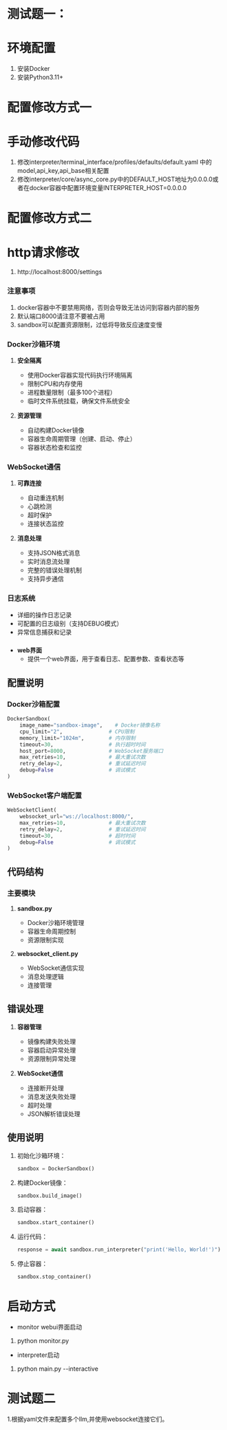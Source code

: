 # 测试题一：
# 环境配置
1. 安装Docker
2. 安装Python3.11+

# 配置修改方式一
# 手动修改代码
1. 修改interpreter/terminal_interface/profiles/defaults/default.yaml 中的model,api_key,api_base相关配置
2. 修改interpreter/core/async_core.py中的DEFAULT_HOST地址为0.0.0.0或者在docker容器中配置环境变量INTERPRETER_HOST=0.0.0.0
# 配置修改方式二
# http请求修改
1. http://localhost:8000/settings

### 注意事项
1. docker容器中不要禁用网络，否则会导致无法访问到容器内部的服务
2. 默认端口8000请注意不要被占用
3. sandbox可以配置资源限制，过低将导致反应速度变慢

### Docker沙箱环境

1. **安全隔离**
   - 使用Docker容器实现代码执行环境隔离
   - 限制CPU和内存使用
   - 进程数量限制（最多100个进程）
   - 临时文件系统挂载，确保文件系统安全

2. **资源管理**
   - 自动构建Docker镜像
   - 容器生命周期管理（创建、启动、停止）
   - 容器状态检查和监控

### WebSocket通信

1. **可靠连接**
   - 自动重连机制
   - 心跳检测
   - 超时保护
   - 连接状态监控

2. **消息处理**
   - 支持JSON格式消息
   - 实时消息流处理
   - 完整的错误处理机制
   - 支持异步通信

### 日志系统

- 详细的操作日志记录
- 可配置的日志级别（支持DEBUG模式）
- 异常信息捕获和记录

###

- **web界面**
   - 提供一个web界面，用于查看日志、配置参数、查看状态等

## 配置说明

### Docker沙箱配置

```python
DockerSandbox(
    image_name="sandbox-image",    # Docker镜像名称
    cpu_limit="2",               # CPU限制
    memory_limit="1024m",        # 内存限制
    timeout=30,                  # 执行超时时间
    host_port=8000,              # WebSocket服务端口
    max_retries=10,              # 最大重试次数
    retry_delay=2,               # 重试延迟时间
    debug=False                  # 调试模式
)
```

### WebSocket客户端配置

```python
WebSocketClient(
    websocket_url="ws://localhost:8000/",
    max_retries=10,              # 最大重试次数
    retry_delay=2,               # 重试延迟时间
    timeout=30,                  # 超时时间
    debug=False                  # 调试模式
)
```

## 代码结构

### 主要模块

1. **sandbox.py**
   - Docker沙箱环境管理
   - 容器生命周期控制
   - 资源限制实现

2. **websocket_client.py**
   - WebSocket通信实现
   - 消息处理逻辑
   - 连接管理

## 错误处理

1. **容器管理**
   - 镜像构建失败处理
   - 容器启动异常处理
   - 资源限制异常处理

2. **WebSocket通信**
   - 连接断开处理
   - 消息发送失败处理
   - 超时处理
   - JSON解析错误处理

## 使用说明

1. 初始化沙箱环境：
   ```python
   sandbox = DockerSandbox()
   ```

2. 构建Docker镜像：
   ```python
   sandbox.build_image()
   ```

3. 启动容器：
   ```python
   sandbox.start_container()
   ```

4. 运行代码：
   ```python
   response = await sandbox.run_interpreter("print('Hello, World!')")
   ```

5. 停止容器：
   ```python
   sandbox.stop_container()
   ```

# 启动方式

- monitor webui界面启动
1. python monitor.py

- interpreter启动
1. python main.py --interactive


# 测试题二
1.根据yaml文件来配置多个llm,并使用websocket连接它们。
